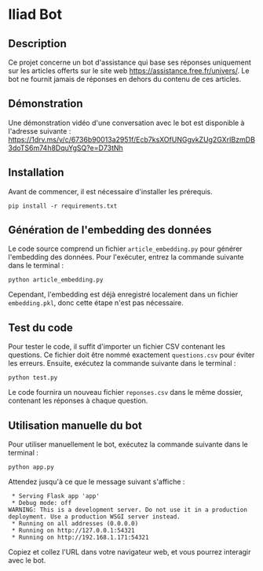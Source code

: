 # Iliad Bot 

## Description

Ce projet concerne un bot d'assistance qui base ses réponses uniquement sur les articles offerts sur le site web https://assistance.free.fr/univers/. Le bot ne fournit jamais de réponses en dehors du contenu de ces articles.

## Démonstration

Une démonstration vidéo d'une conversation avec le bot est disponible à l'adresse suivante : https://1drv.ms/v/c/6736b90013a2951f/Ecb7ksXOfUNGgvkZUg2GXrIBzmDB3doTS6m74h8DquYgSQ?e=D73tNh

## Installation

Avant de commencer, il est nécessaire d'installer les prérequis.
```
pip install -r requirements.txt
```

## Génération de l'embedding des données

Le code source comprend un fichier `article_embedding.py` pour générer l'embedding des données. Pour l'exécuter, entrez la commande suivante dans le terminal :

```
python article_embedding.py
```

Cependant, l'embedding est déjà enregistré localement dans un fichier `embedding.pkl`, donc cette étape n'est pas nécessaire.

## Test du code

Pour tester le code, il suffit d'importer un fichier CSV contenant les questions. Ce fichier doit être nommé exactement `questions.csv` pour éviter les erreurs. Ensuite, exécutez la commande suivante dans le terminal :

```
python test.py
```

Le code fournira un nouveau fichier `reponses.csv` dans le même dossier, contenant les réponses à chaque question.

## Utilisation manuelle du bot

Pour utiliser manuellement le bot, exécutez la commande suivante dans le terminal :

```
python app.py
```

Attendez jusqu'à ce que le message suivant s'affiche :

```
 * Serving Flask app 'app'
 * Debug mode: off
WARNING: This is a development server. Do not use it in a production deployment. Use a production WSGI server instead.
 * Running on all addresses (0.0.0.0)
 * Running on http://127.0.0.1:54321
 * Running on http://192.168.1.171:54321
```

Copiez et collez l'URL dans votre navigateur web, et vous pourrez interagir avec le bot.
